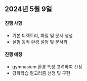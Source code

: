 ## 2024년 5월 9일

#### 진행 사항
- 기본 디렉토리, 파일 및 문서 생성
- 실험 동작 환경 설정 및 문서화

#### 진행 예정
- gymnasium 환경 특성 고려하여 선정
- 강화학습 알고리즘 선정 및 구현